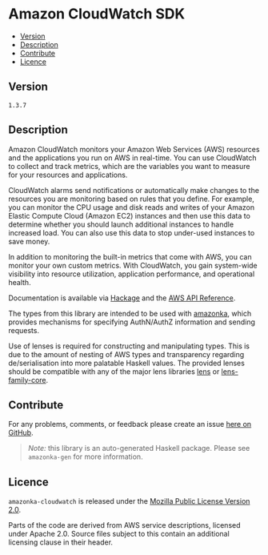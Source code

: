 # Amazon CloudWatch SDK

* [Version](#version)
* [Description](#description)
* [Contribute](#contribute)
* [Licence](#licence)


## Version

`1.3.7`


## Description

Amazon CloudWatch monitors your Amazon Web Services (AWS) resources and
the applications you run on AWS in real-time. You can use CloudWatch to
collect and track metrics, which are the variables you want to measure
for your resources and applications.

CloudWatch alarms send notifications or automatically make changes to
the resources you are monitoring based on rules that you define. For
example, you can monitor the CPU usage and disk reads and writes of your
Amazon Elastic Compute Cloud (Amazon EC2) instances and then use this
data to determine whether you should launch additional instances to
handle increased load. You can also use this data to stop under-used
instances to save money.

In addition to monitoring the built-in metrics that come with AWS, you
can monitor your own custom metrics. With CloudWatch, you gain
system-wide visibility into resource utilization, application
performance, and operational health.

Documentation is available via [Hackage](http://hackage.haskell.org/package/amazonka-cloudwatch)
and the [AWS API Reference](http://docs.aws.amazon.com/AmazonCloudWatch/latest/APIReference/Welcome.html).

The types from this library are intended to be used with [amazonka](http://hackage.haskell.org/package/amazonka),
which provides mechanisms for specifying AuthN/AuthZ information and sending requests.

Use of lenses is required for constructing and manipulating types.
This is due to the amount of nesting of AWS types and transparency regarding
de/serialisation into more palatable Haskell values.
The provided lenses should be compatible with any of the major lens libraries
[lens](http://hackage.haskell.org/package/lens) or [lens-family-core](http://hackage.haskell.org/package/lens-family-core).

## Contribute

For any problems, comments, or feedback please create an issue [here on GitHub](https://github.com/brendanhay/amazonka/issues).

> _Note:_ this library is an auto-generated Haskell package. Please see `amazonka-gen` for more information.


## Licence

`amazonka-cloudwatch` is released under the [Mozilla Public License Version 2.0](http://www.mozilla.org/MPL/).

Parts of the code are derived from AWS service descriptions, licensed under Apache 2.0.
Source files subject to this contain an additional licensing clause in their header.
